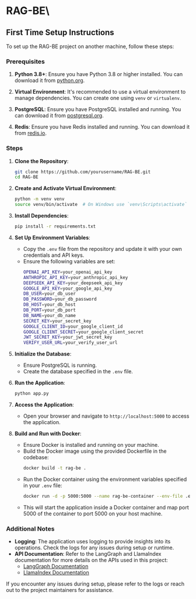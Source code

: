 # RAG-BE\
## First Time Setup Instructions

To set up the RAG-BE project on another machine, follow these steps:

### Prerequisites

1. **Python 3.8+**: Ensure you have Python 3.8 or higher installed. You can download it from [python.org](https://www.python.org/downloads/).

2. **Virtual Environment**: It's recommended to use a virtual environment to manage dependencies. You can create one using `venv` or `virtualenv`.

3. **PostgreSQL**: Ensure you have PostgreSQL installed and running. You can download it from [postgresql.org](https://www.postgresql.org/download/).

4. **Redis**: Ensure you have Redis installed and running. You can download it from [redis.io](https://redis.io/download).

### Steps

1. **Clone the Repository**:
    ```sh
    git clone https://github.com/yourusername/RAG-BE.git
    cd RAG-BE
    ```

2. **Create and Activate Virtual Environment**:
    ```sh
    python -m venv venv
    source venv/bin/activate  # On Windows use `venv\Scripts\activate`
    ```

3. **Install Dependencies**:
    ```sh
    pip install -r requirements.txt
    ```

4. **Set Up Environment Variables**:
    - Copy the `.env` file from the repository and update it with your own credentials and API keys.
    - Ensure the following variables are set:
        ```sh
        OPENAI_API_KEY=your_openai_api_key
        ANTHROPIC_API_KEY=your_anthropic_api_key
        DEEPSEEK_API_KEY=your_deepseek_api_key
        GOOGLE_API_KEY=your_google_api_key
        DB_USER=your_db_user
        DB_PASSWORD=your_db_password
        DB_HOST=your_db_host
        DB_PORT=your_db_port
        DB_NAME=your_db_name
        SECRET_KEY=your_secret_key
        GOOGLE_CLIENT_ID=your_google_client_id
        GOOGLE_CLIENT_SECRET=your_google_client_secret
        JWT_SECRET_KEY=your_jwt_secret_key
        VERIFY_USER_URL=your_verify_user_url
        ```

5. **Initialize the Database**:
    - Ensure PostgreSQL is running.
    - Create the database specified in the `.env` file.

6. **Run the Application**:
    ```sh
    python app.py
    ```

7. **Access the Application**:
    - Open your browser and navigate to `http://localhost:5000` to access the application.

8. **Build and Run with Docker**:
    - Ensure Docker is installed and running on your machine.
    - Build the Docker image using the provided Dockerfile in the codebase:
        ```sh
        docker build -t rag-be .
        ```
    - Run the Docker container using the environment variables specified in your `.env` file:
        ```sh
        docker run -d -p 5000:5000 --name rag-be-container --env-file .env rag-be
        ```
    - This will start the application inside a Docker container and map port 5000 of the container to port 5000 on your host machine.

### Additional Notes

- **Logging**: The application uses logging to provide insights into its operations. Check the logs for any issues during setup or runtime.
- **API Documentation**: Refer to the LangGraph and LlamaIndex documentation for more details on the APIs used in this project:
  - [LangGraph Documentation](https://langchain-ai.github.io/langgraph/tutorials/introduction/)
  - [LlamaIndex Documentation](https://docs.cloud.llamaindex.ai/)

If you encounter any issues during setup, please refer to the logs or reach out to the project maintainers for assistance.
